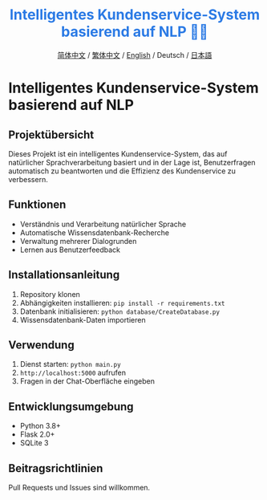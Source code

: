 <div align="center">

# <span style="color: #2c7be5;">Intelligentes Kundenservice-System basierend auf NLP 🚀🧠</span>

[简体中文](README_CN.md) / [繁体中文](README_TC.md) / [English](README.md) / Deutsch / [日本語](README_JP.md)

</div>

# Intelligentes Kundenservice-System basierend auf NLP

## Projektübersicht
Dieses Projekt ist ein intelligentes Kundenservice-System, das auf natürlicher Sprachverarbeitung basiert und in der Lage ist, Benutzerfragen automatisch zu beantworten und die Effizienz des Kundenservice zu verbessern.

## Funktionen
- Verständnis und Verarbeitung natürlicher Sprache
- Automatische Wissensdatenbank-Recherche
- Verwaltung mehrerer Dialogrunden
- Lernen aus Benutzerfeedback

## Installationsanleitung
1. Repository klonen
2. Abhängigkeiten installieren: `pip install -r requirements.txt`
3. Datenbank initialisieren: `python database/CreateDatabase.py`
4. Wissensdatenbank-Daten importieren

## Verwendung
1. Dienst starten: `python main.py`
2. `http://localhost:5000` aufrufen
3. Fragen in der Chat-Oberfläche eingeben

## Entwicklungsumgebung
- Python 3.8+
- Flask 2.0+
- SQLite 3

## Beitragsrichtlinien
Pull Requests und Issues sind willkommen.